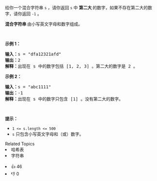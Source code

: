<p>给你一个混合字符串&nbsp;<code>s</code>&nbsp;，请你返回 <code>s</code>&nbsp;中 <strong>第二大 </strong>的数字，如果不存在第二大的数字，请你返回 <code>-1</code>&nbsp;。</p>

<p><strong>混合字符串 </strong>由小写英文字母和数字组成。</p>

<p>&nbsp;</p>

<p><strong>示例 1：</strong></p>

<pre>
<b>输入：</b>s = "dfa12321afd"
<b>输出：</b>2
<b>解释：</b>出现在 s 中的数字包括 [1, 2, 3] 。第二大的数字是 2 。
</pre>

<p><strong>示例 2：</strong></p>

<pre>
<b>输入：</b>s = "abc1111"
<b>输出：</b>-1
<b>解释：</b>出现在 s 中的数字只包含 [1] 。没有第二大的数字。
</pre>

<p>&nbsp;</p>

<p><strong>提示：</strong></p>

<ul> 
 <li><code>1 &lt;= s.length &lt;= 500</code></li> 
 <li><code>s</code>&nbsp;只包含小写英文字母和（或）数字。</li> 
</ul>

<div><div>Related Topics</div><div><li>哈希表</li><li>字符串</li></div></div><br><div><li>👍 46</li><li>👎 0</li></div>